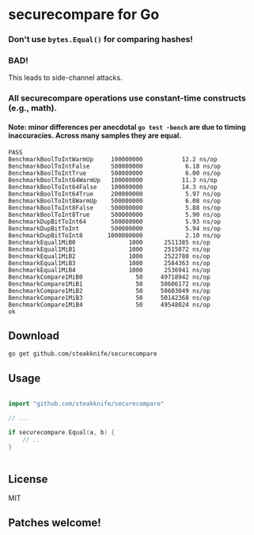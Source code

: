 # securecompare for Go

### Don't use `bytes.Equal()` for comparing hashes!
### BAD!

This leads to side-channel attacks.

### All securecompare operations use constant-time constructs (e.g., math).

#### Note: minor differences per anecdotal `go test -bench` are due to timing inaccuracies.  Across many samples they are equal.

```shell
PASS
BenchmarkBoolToIntWarmUp     100000000           12.2 ns/op
BenchmarkBoolToIntFalse      500000000            6.18 ns/op
BenchmarkBoolToIntTrue       500000000            6.00 ns/op
BenchmarkBoolToInt64WarmUp   100000000           11.3 ns/op
BenchmarkBoolToInt64False    100000000           14.3 ns/op
BenchmarkBoolToInt64True     200000000            5.97 ns/op
BenchmarkBoolToInt8WarmUp    500000000            6.08 ns/op
BenchmarkBoolToInt8False     500000000            5.88 ns/op
BenchmarkBoolToInt8True      500000000            5.90 ns/op
BenchmarkDupBitToInt64       500000000            5.93 ns/op
BenchmarkDupBitToInt         500000000            5.94 ns/op
BenchmarkDupBitToInt8       1000000000            2.10 ns/op
BenchmarkEqual1MiB0               1000      2511385 ns/op
BenchmarkEqual1MiB1               1000      2515872 ns/op
BenchmarkEqual1MiB2               1000      2522780 ns/op
BenchmarkEqual1MiB3               1000      2584363 ns/op
BenchmarkEqual1MiB4               1000      2536941 ns/op
BenchmarkCompare1MiB0               50     49718942 ns/op
BenchmarkCompare1MiB1               50     50606172 ns/op
BenchmarkCompare1MiB2               50     50603049 ns/op
BenchmarkCompare1MiB3               50     50142368 ns/op
BenchmarkCompare1MiB4               50     49548024 ns/op
ok
```

## Download

    go get github.com/steakknife/securecompare

## Usage

```go
    
import "github.com/steakknife/securecompare"

// ...

if securecompare.Equal(a, b) {
    // ..
}
    
```

## License

MIT

## Patches welcome!
